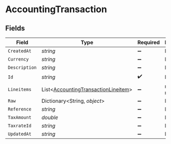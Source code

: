 # AccountingTransaction


## Fields

| Field                                                                                           | Type                                                                                            | Required                                                                                        | Description                                                                                     |
| ----------------------------------------------------------------------------------------------- | ----------------------------------------------------------------------------------------------- | ----------------------------------------------------------------------------------------------- | ----------------------------------------------------------------------------------------------- |
| `CreatedAt`                                                                                     | *string*                                                                                        | :heavy_minus_sign:                                                                              | N/A                                                                                             |
| `Currency`                                                                                      | *string*                                                                                        | :heavy_minus_sign:                                                                              | N/A                                                                                             |
| `Description`                                                                                   | *string*                                                                                        | :heavy_minus_sign:                                                                              | N/A                                                                                             |
| `Id`                                                                                            | *string*                                                                                        | :heavy_check_mark:                                                                              | N/A                                                                                             |
| `Lineitems`                                                                                     | List<[AccountingTransactionLineitem](../../Models/Components/AccountingTransactionLineitem.md)> | :heavy_minus_sign:                                                                              | new field name                                                                                  |
| `Raw`                                                                                           | Dictionary<String, *object*>                                                                    | :heavy_minus_sign:                                                                              | N/A                                                                                             |
| `Reference`                                                                                     | *string*                                                                                        | :heavy_minus_sign:                                                                              | N/A                                                                                             |
| `TaxAmount`                                                                                     | *double*                                                                                        | :heavy_minus_sign:                                                                              | N/A                                                                                             |
| `TaxrateId`                                                                                     | *string*                                                                                        | :heavy_minus_sign:                                                                              | N/A                                                                                             |
| `UpdatedAt`                                                                                     | *string*                                                                                        | :heavy_minus_sign:                                                                              | N/A                                                                                             |